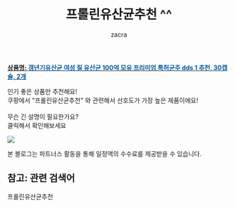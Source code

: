 ﻿---
layout: post
title:  "프롤린유산균추천 ^^"
author: zacra
categories: [ 아이템 ]
tags: [프롤린유산균추천]
image: https://static.coupangcdn.com/image/vendor_inventory/b62c/a5253a4649e48934a19226d9923ec99885fc1906842dc3e6ede76fda14d0.jpg 
description: "쿠팡에서 프롤린유산균추천 관련 키워드로 가장 고객 선호도가 높은 제품이랍니다."
rating: 4.5
---

<a href="https://link.coupang.com/re/AFFSDP?lptag=AF8407795&pageKey=2168842114&itemId=3688038650&vendorItemId=71673361607&traceid=V0-153-e43b023482501c7d"><b>상품명: <font color='#01579B'>갱년기유산균 여성 질 유산균 100억 모유 프리미엄 특허균주 dds 1 추천, 30캡슐, 2개</font></b></a>

인기 좋은 상품만 추천해요!<br/>
쿠팡에서 "프롤린유산균추천" 와 관련해서 선호도가 가장 높은 제품이에요!<br/><br/>
무슨 긴 설명이 필요한가요?  
클릭해서 확인해보세요


<a href="https://link.coupang.com/re/AFFSDP?lptag=AF8407795&pageKey=2168842114&itemId=3688038650&vendorItemId=71673361607&traceid=V0-153-e43b023482501c7d"><img src="https://thumbnail10.coupangcdn.com/thumbnails/remote/q89/image/vendor_inventory/a63a/ff88ac407d538e8b703c0f891d66d0cf9817e4dabce927a315218f084cd8.jpg"></a> 

본 블로그는 파트너스 활동을 통해 일정액의 수수료를 제공받을 수 있습니다.

## 참고: 관련 검색어    
프롤린유산균추천